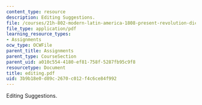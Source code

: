 ```yaml
---
content_type: resource
description: Editing Suggestions.
file: /courses/21h-802-modern-latin-america-1808-present-revolution-dictatorship-democracy-spring-2005/3b9b18e0d89c2670c012f4c6ce84f992_editing.pdf
file_type: application/pdf
learning_resource_types:
- Assignments
ocw_type: OCWFile
parent_title: Assignments
parent_type: CourseSection
parent_uid: a010c554-4180-ef81-758f-5287fb95c9f8
resourcetype: Document
title: editing.pdf
uid: 3b9b18e0-d89c-2670-c012-f4c6ce84f992
---
```

Editing Suggestions.

